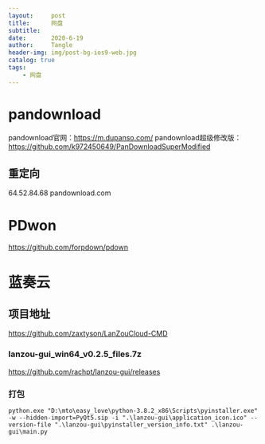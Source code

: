 ```yaml
---
layout:     post
title:      网盘
subtitle:   
date:       2020-6-19
author:     Tangle
header-img: img/post-bg-ios9-web.jpg
catalog: true
tags:
    - 网盘
---
```


# pandownload

pandownload官网：https://m.dupanso.com/
pandownload超级修改版：https://github.com/k972450649/PanDownloadSuperModified

## 重定向

64.52.84.68 pandownload.com
# PDwon

https://github.com/forpdown/pdown

# 蓝奏云

## 项目地址

https://github.com/zaxtyson/LanZouCloud-CMD

### lanzou-gui_win64_v0.2.5_files.7z

https://github.com/rachpt/lanzou-gui/releases

### 打包

```shell
python.exe "D:\mto\easy_love\python-3.8.2_x86\Scripts\pyinstaller.exe" -w --hidden-import=PyQt5.sip -i ".\lanzou-gui\application_icon.ico" --version-file ".\lanzou-gui\pyinstaller_version_info.txt" .\lanzou-gui\main.py
```
